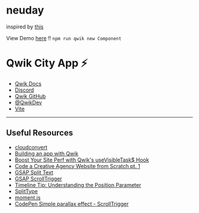 # neuday 
 inspired by [this](https://youtu.be/vTxhqzp6v24?si=kR9pmdGktxxmKcHO)

View Demo [here](https://enchanting-pika-2afbf7.netlify.app/)
‼️ `npm run qwik new Component`

# Qwik City App ⚡️


- [Qwik Docs](https://qwik.builder.io/)
- [Discord](https://qwik.builder.io/chat)
- [Qwik GitHub](https://github.com/BuilderIO/qwik)
- [@QwikDev](https://twitter.com/QwikDev)
- [Vite](https://vitejs.dev/)

---


## Useful Resources
- [cloudconvert](https://cloudconvert.com/)
- [Building an app with Qwik](https://blog.logrocket.com/building-app-qwik/)
- [Boost Your Site Perf with Qwik's useVisibleTask$ Hook](https://www.builder.io/blog/qwik-tasks)
- [Code a Creative Agency Website from Scratch pt. 1](https://youtu.be/vTxhqzp6v24?si=kR9pmdGktxxmKcHO)
- [GSAP Split Text](https://gsap.com/docs/v3/Plugins/SplitText/)
- [GSAP ScrollTrigger](https://gsap.com/docs/v3/Plugins/ScrollTrigger/)
- [Timeline Tip: Understanding the Position Parameter](https://gsap.com/community/position-parameter/)
- [SplitType](https://www.npmjs.com/package/split-type)
- [moment.js](https://momentjs.com/docs)
- [CodePen Simple parallax effect - ScrollTrigger](https://codepen.io/GreenSock/pen/JjYPQpN)
